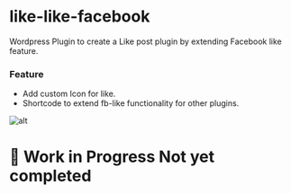 # like-like-facebook
Wordpress Plugin to create a Like post plugin by extending Facebook like feature. 

### Feature 

* Add custom Icon for like.
* Shortcode to extend fb-like functionality for other plugins.

![alt](https://github.com/buddydevelopers/like-like-facebook/blob/master/fb%20copy.png)


# :construction: Work in Progress Not yet completed
